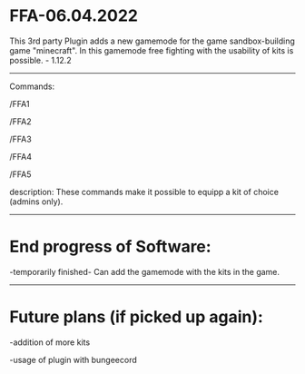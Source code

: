 # FFA-06.04.2022
This 3rd party Plugin adds a new gamemode for the game sandbox-building game  "minecraft". In this gamemode free fighting with the usability of kits is possible. - 1.12.2

-----------------------------------------------------------------------

Commands:

  /FFA1
  
  
  /FFA2
  
  
  /FFA3
  
  
  /FFA4
  
  
  /FFA5
  
  
description: These commands make it possible to equipp a kit of choice (admins only).

------------------------------------------------------------------------

# End progress of Software:

-temporarily finished- Can add the gamemode with the kits in the game.

------------------------------------------------------------------------

# Future plans (if picked up again):

-addition of more kits

-usage of plugin with bungeecord
